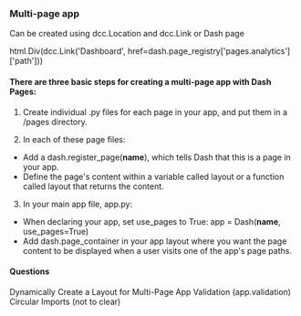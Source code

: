 ### Multi-page app

Can be created using dcc.Location and dcc.Link or Dash page

html.Div(dcc.Link('Dashboard', href=dash.page_registry['pages.analytics']['path']))

#### There are three basic steps for creating a multi-page app with Dash Pages:

1. Create individual .py files for each page in your app, and put them in a /pages directory.

2. In each of these page files:

 * Add a dash.register_page(__name__), which tells Dash that this is a page in your app.
* Define the page's content within a variable called layout or a function called layout that returns the content.

3. In your main app file, app.py:

* When declaring your app, set use_pages to True: app = Dash(__name__, use_pages=True)
* Add dash.page_container in your app layout where you want the page content to be displayed when a user visits one of the app's page paths.


#### Questions
Dynamically Create a Layout for Multi-Page App Validation (app.validation)
Circular Imports (not to clear)